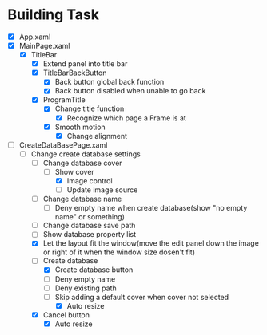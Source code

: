 # Building Task

- [x] App.xaml
- [x] MainPage.xaml
  - [x] TitleBar
    - [x] Extend panel into title bar
    - [x] TitleBarBackButton
      - [x] Back button global back function
      - [x] Back button disabled when unable to go back
    - [x] ProgramTitle
      - [x] Change title function
        - [x] Recognize which page a Frame is at
      - [x] Smooth motion
        - [x] Change alignment
- [ ] CreateDataBasePage.xaml
  - [ ] Change create database settings
    - [ ] Change database cover
      - [ ] Show cover
        - [x] Image control
        - [ ] Update image source
    - [ ] Change database name
      - [ ] Deny empty name when create database(show "no empty name" or something)
    - [ ] Change database save path
    - [ ] Show database property list
    - [x] Let the layout fit the window(move the edit panel down the image or right of it when the window size dosen't fit)
    - [ ] Create database
      - [x] Create database button
      - [ ] Deny empty name
      - [ ] Deny existing path
      - [ ] Skip adding a default cover when cover not selected
        - [x] Auto resize
    - [x] Cancel button
      - [x] Auto resize
